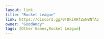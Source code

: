 ```yaml
---
layout: link
title: "Rocket League"
link: https://discord.gg/0TDkiRRfZwNBNfA5
owner: "GoodAndy"
tags: [Other Games,Rocket League]
---
```

